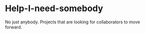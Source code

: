 # Help-I-need-somebody
No just anybody. Projects that are looking for collaborators to move forward.
